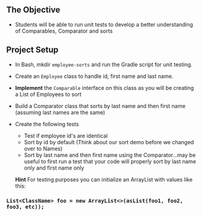 ## The Objective
- Students will be able to run unit tests to develop a better understanding of Comparables, Comparator and sorts

## Project Setup
- In Bash, mkdir `employee-sorts` and run the Gradle script for unit testing.
- Create an `Employee` class to handle id, first name and last name.
- **Implement** the `Comparable` interface on this class as you will be creating a List of Employees to sort
- Build a Comparator class that sorts by last name and then first name (assuming last names are the same)
- Create the following tests
  - Test if employee id's are identical
  - Sort by id by default (Think about our sort demo before we changed over to Names)
  - Sort by last name and then first name using the Comparator...may be useful to first run a test that your code will 
  properly sort by last name only and first name only
  
  **Hint** For testing purposes you can initialize an ArrayList with values like this:
  
 ### `List<ClassName> foo = new ArrayList<>(asList(foo1, foo2, foo3, etc));`
